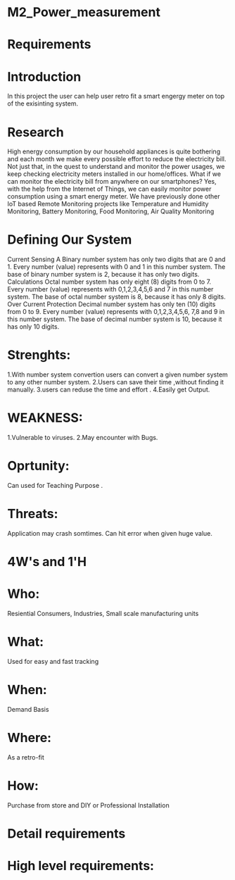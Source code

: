 
# M2_Power_measurement

# Requirements
# Introduction
In this project the user can help user retro fit a smart engergy meter on top of the exisinting system.

# Research
High energy consumption by our household appliances is quite bothering and each month we make every possible effort to reduce the electricity bill. Not just that, in the quest to understand and monitor the power usages, we keep checking electricity meters installed in our home/offices. What if we can monitor the electricity bill from anywhere on our smartphones? Yes, with the help from the Internet of Things, we can easily monitor power consumption using a smart energy meter. We have previously done other IoT based Remote Monitoring projects like Temperature and Humidity Monitoring, Battery Monitoring, Food Monitoring, Air Quality Monitoring

# Defining Our System
Current Sensing A Binary number system has only two digits that are 0 and 1. Every number (value) represents with 0 and 1 in this number system. The base of binary number system is 2, because it has only two digits.
Calculations Octal number system has only eight (8) digits from 0 to 7. Every number (value) represents with 0,1,2,3,4,5,6 and 7 in this number system. The base of octal number system is 8, because it has only 8 digits.
Over Current Protection Decimal number system has only ten (10) digits from 0 to 9. Every number (value) represents with 0,1,2,3,4,5,6, 7,8 and 9 in this number system. The base of decimal number system is 10, because it has only 10 digits.

# Strenghts:
1.With number system convertion users can convert a given number system to any other number system. 2.Users can save their time ,without finding it manually. 3.users can reduse the time and effort . 4.Easily get Output.

# WEAKNESS:
1.Vulnerable to viruses. 2.May encounter with Bugs.

# Oprtunity:
Can used for Teaching Purpose
.
# Threats:
Application may crash somtimes.
Can hit error when given huge value.
# 4W's and 1'H
# Who:
Resiential Consumers, Industries, Small scale manufacturing units

# What:
Used for easy and fast tracking

# When:
Demand Basis

# Where:
As a retro-fit

# How:
Purchase from store and DIY or Professional Installation

# Detail requirements
# High level requirements:

